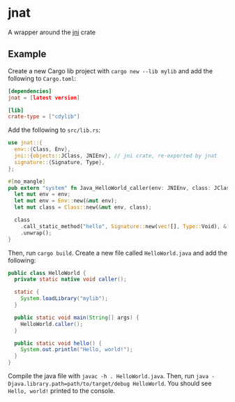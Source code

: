 # jnat

A wrapper around the [jni](https://crates.io/crates/jni) crate

## Example

Create a new Cargo lib project with `cargo new --lib mylib` and add the following to `Cargo.toml`:

```toml
[dependencies]
jnat = [latest version]

[lib]
crate-type = ["cdylib"]
```

Add the following to `src/lib.rs`:

```rust
use jnat::{
  env::{Class, Env},
  jni::{objects::JClass, JNIEnv}, // jni crate, re-exported by jnat
  signature::{Signature, Type},
};

#[no_mangle]
pub extern "system" fn Java_HelloWorld_caller(env: JNIEnv, class: JClass) {
  let mut env = env;
  let mut env = Env::new(&mut env);
  let mut class = Class::new(&mut env, class);

  class
    .call_static_method("hello", Signature::new(vec![], Type::Void), &[])
    .unwrap();
}
```

Then, run `cargo build`. Create a new file called `HelloWorld.java` and add the following:

```java
public class HelloWorld {
  private static native void caller();

  static {
    System.loadLibrary("mylib");
  }

  public static void main(String[] args) {
    HelloWorld.caller();
  }

  public static void hello() {
    System.out.println("Hello, world!");
  }
}
```

Compile the java file with `javac -h . HelloWorld.java`. Then, run `java -Djava.library.path=path/to/target/debug HelloWorld`. You should see `Hello, world!` printed to the console.
